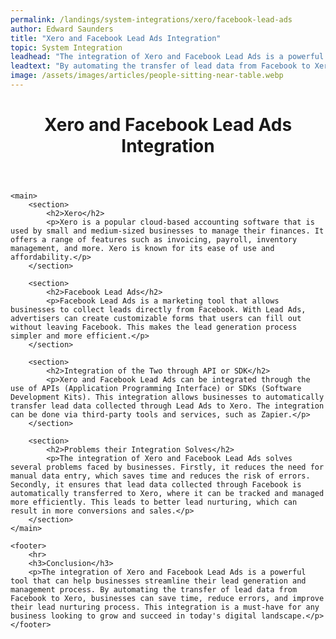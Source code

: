 ```yaml
---
permalink: /landings/system-integrations/xero/facebook-lead-ads
author: Edward Saunders
title: "Xero and Facebook Lead Ads Integration"
topic: System Integration
leadhead: "The integration of Xero and Facebook Lead Ads is a powerful tool that can help businesses streamline their lead generation and management process"
leadtext: "By automating the transfer of lead data from Facebook to Xero, businesses can save time, reduce errors, and improve their lead nurturing process. This integration is a must-have for any business looking to grow and succeed in today's digital landscape."
image: /assets/images/articles/people-sitting-near-table.webp
---
```

<div class="arttext">	<header>
		<h1>Xero and Facebook Lead Ads Integration</h1>
	</header>
	
	<main>
		<section>
			<h2>Xero</h2>
			<p>Xero is a popular cloud-based accounting software that is used by small and medium-sized businesses to manage their finances. It offers a range of features such as invoicing, payroll, inventory management, and more. Xero is known for its ease of use and affordability.</p>
		</section>
		
		<section>
			<h2>Facebook Lead Ads</h2>
			<p>Facebook Lead Ads is a marketing tool that allows businesses to collect leads directly from Facebook. With Lead Ads, advertisers can create customizable forms that users can fill out without leaving Facebook. This makes the lead generation process simpler and more efficient.</p>
		</section>
		
		<section>
			<h2>Integration of the Two through API or SDK</h2>
			<p>Xero and Facebook Lead Ads can be integrated through the use of APIs (Application Programming Interface) or SDKs (Software Development Kits). This integration allows businesses to automatically transfer lead data collected through Lead Ads to Xero. The integration can be done via third-party tools and services, such as Zapier.</p>
		</section>
		
		<section>
			<h2>Problems their Integration Solves</h2>
			<p>The integration of Xero and Facebook Lead Ads solves several problems faced by businesses. Firstly, it reduces the need for manual data entry, which saves time and reduces the risk of errors. Secondly, it ensures that lead data collected through Facebook is automatically transferred to Xero, where it can be tracked and managed more efficiently. This leads to better lead nurturing, which can result in more conversions and sales.</p>
		</section>
	</main>
	
	<footer>
		<hr>
		<h3>Conclusion</h3>
		<p>The integration of Xero and Facebook Lead Ads is a powerful tool that can help businesses streamline their lead generation and management process. By automating the transfer of lead data from Facebook to Xero, businesses can save time, reduce errors, and improve their lead nurturing process. This integration is a must-have for any business looking to grow and succeed in today's digital landscape.</p>
	</footer>
</div>